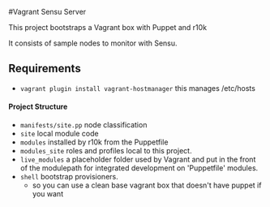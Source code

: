 #Vagrant Sensu Server

This project bootstraps a Vagrant box with Puppet and r10k

It consists of sample nodes to monitor with Sensu.

## Requirements
* `vagrant plugin install vagrant-hostmanager`  this manages /etc/hosts


#### Project Structure
* `manifests/site.pp` node classification
* `site` local module code
* `modules` installed by r10k from the Puppetfile
* `modules_site`  roles and profiles local to this project.
* `live_modules`  a placeholder folder used by Vagrant and put in the front of the modulepath for integrated development on 'Puppetfile' modules.
* `shell` bootstrap provisioners.
	* so you can use a clean base vagrant box that doesn't have puppet if you want
